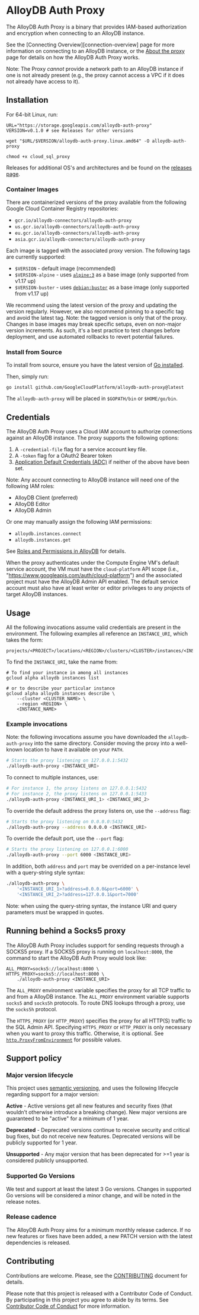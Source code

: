 # AlloyDB Auth Proxy

The AlloyDB Auth Proxy is a binary that provides IAM-based authorization and
encryption when connecting to an AlloyDB instance.

See the [Connecting Overview][connection-overview] page for more information on
connecting to an AlloyDB instance, or the [About the proxy][about-proxy] page
for details on how the AlloyDB Auth Proxy works.

Note: The Proxy *cannot* provide a network path to an AlloyDB instance if one is
not already present (e.g., the proxy cannot access a VPC if it does not already
have access to it).

## Installation

For 64-bit Linux, run:

```
URL="https://storage.googleapis.com/alloydb-auth-proxy"
VERSION=v0.1.0 # see Releases for other versions

wget "$URL/$VERSION/alloydb-auth-proxy.linux.amd64" -O alloydb-auth-proxy

chmod +x cloud_sql_proxy
```

Releases for additional OS's and architectures and be found on the [releases
page][releases].

### Container Images

There are containerized versions of the proxy available from the following
Google Cloud Container Registry repositories:

* `gcr.io/alloydb-connectors/alloydb-auth-proxy`
* `us.gcr.io/alloydb-connectors/alloydb-auth-proxy`
* `eu.gcr.io/alloydb-connectors/alloydb-auth-proxy`
* `asia.gcr.io/alloydb-connectors/alloydb-auth-proxy`

Each image is tagged with the associated proxy version. The following tags are
currently supported:

* `$VERSION` - default image (recommended)
* `$VERSION-alpine` - uses [`alpine:3`](https://hub.docker.com/_/alpine) as a
  base image (only supported from v1.17 up)
* `$VERSION-buster` - uses [`debian:buster`](https://hub.docker.com/_/debian) as
  a base image (only supported from v1.17 up)

We recommend using the latest version of the proxy and updating the version
regularly. However, we also recommend pinning to a specific tag and avoid the
latest tag. Note: the tagged version is only that of the proxy. Changes in base
images may break specific setups, even on non-major version increments. As such,
it's a best practice to test changes before deployment, and use automated
rollbacks to revert potential failures.

### Install from Source

To install from source, ensure you have the latest version of [Go
installed](https://go.dev/doc/install).

Then, simply run:

```
go install github.com/GoogleCloudPlatform/alloydb-auth-proxy@latest
```

The `alloydb-auth-proxy` will be placed in `$GOPATH/bin` or `$HOME/go/bin`.

## Credentials

The AlloyDB Auth Proxy uses a Cloud IAM account to authorize connections against
an AlloyDB instance. The proxy supports the following options:

1. A `-credential-file` flag for a service account key file.
2. A `-token` flag for a OAuth2 Bearer token
3. [Application Default Credentials (ADC)][adc] if neither of the above have
   been set.

Note: Any account connecting to AlloyDB instance will need one of the following
IAM roles:

- AlloyDB Client (preferred)
- AlloyDB Editor
- AlloyDB Admin

Or one may manually assign the following IAM permissions:

- `alloydb.instances.connect`
- `alloydb.instances.get`

See [Roles and Permissions in AlloyDB][roles-and-permissions] for details.

When the proxy authenticates under the Compute Engine VM's default service
account, the VM must have the `cloud-platform` API scope (i.e.,
"https://www.googleapis.com/auth/cloud-platform") and the associated project
must have the AlloyDB Admin API enabled. The default service account must also
have at least writer or editor privileges to any projects of target AlloyDB
instances.

## Usage

All the following invocations assume valid credentials are present in the
environment. The following examples all reference an `INSTANCE_URI`,
which takes the form:

```
projects/<PROJECT>/locations/<REGION>/clusters/<CLUSTER>/instances/<INSTANCE>
```

To find the `INSTANCE_URI`, take the name from:

```
# To find your instance in among all instances
gcloud alpha alloydb instances list

# or to describe your particular instance
gcloud alpha alloydb instances describe \
    --cluster <CLUSTER_NAME> \
    --region <REGION> \
    <INSTANCE_NAME>
```

### Example invocations

Note: the following invocations assume you have downloaded the
`alloydb-auth-proxy` into the same directory. Consider moving the proxy into a
well-known location to have it available on your `PATH`.

``` bash
# Starts the proxy listening on 127.0.0.1:5432
./alloydb-auth-proxy <INSTANCE_URI>
```

To connect to multiple instances, use:

``` bash
# For instance 1, the proxy listens on 127.0.0.1:5432
# For instance 2, the proxy listens on 127.0.0.1:5433
./alloydb-auth-proxy <INSTANCE_URI_1> <INSTANCE_URI_2>
```

To override the default address the proxy listens on, use the `--address` flag:

``` bash
# Starts the proxy listening on 0.0.0.0:5432
./alloydb-auth-proxy --address 0.0.0.0 <INSTANCE_URI>
```

To override the default port, use the `--port` flag:

``` bash
# Starts the proxy listening on 127.0.0.1:6000
./alloydb-auth-proxy --port 6000 <INSTANCE_URI>
```

In addition, both `address` and `port` may be overrided on a per-instance level
with a query-string style syntax:

``` bash
./alloydb-auth-proxy \
    '<INSTANCE_URI_1>?address=0.0.0.0&port=6000' \
    '<INSTANCE_URI_2>?address=127.0.0.1&port=7000'
```

Note: when using the query-string syntax, the instance URI and query parameters
must be wrapped in quotes.

## Running behind a Socks5 proxy

The AlloyDB Auth Proxy includes support for sending requests through a SOCKS5
proxy. If a SOCKS5 proxy is running on `localhost:8000`, the command to start
the AlloyDB Auth Proxy would look like:

```
ALL_PROXY=socks5://localhost:8000 \
HTTPS_PROXY=socks5://localhost:8000 \
    ./alloydb-auth-proxy <INSTANCE_URI>
```

The `ALL_PROXY` environment variable specifies the proxy for all TCP traffic to
and from a AlloyDB instance. The `ALL_PROXY` environment variable supports
`socks5` and `socks5h` protocols. To route DNS lookups through a proxy, use the
`socks5h` protocol.

The `HTTPS_PROXY` (or `HTTP_PROXY`) specifies the proxy for all HTTP(S) traffic
to the SQL Admin API. Specifying `HTTPS_PROXY` or `HTTP_PROXY` is only necessary
when you want to proxy this traffic. Otherwise, it is optional. See
[`http.ProxyFromEnvironment`](https://pkg.go.dev/net/http@go1.17.3#ProxyFromEnvironment)
for possible values.

## Support policy

### Major version lifecycle

This project uses [semantic versioning](https://semver.org/), and uses the
following lifecycle regarding support for a major version:

**Active** - Active versions get all new features and security fixes (that
wouldn’t otherwise introduce a breaking change). New major versions are
guaranteed to be "active" for a minimum of 1 year.

**Deprecated** - Deprecated versions continue to receive security and critical
bug fixes, but do not receive new features. Deprecated versions will be publicly
supported for 1 year.

**Unsupported** - Any major version that has been deprecated for >=1 year is
considered publicly unsupported.

### Supported Go Versions

We test and support at least the latest 3 Go versions. Changes in supported Go
versions will be considered a minor change, and will be noted in the release
notes.

### Release cadence

The AlloyDB Auth Proxy aims for a minimum monthly release cadence. If no new
features or fixes have been added, a new PATCH version with the latest
dependencies is released.

## Contributing

Contributions are welcome. Please, see the [CONTRIBUTING][contributing] document
for details.

Please note that this project is released with a Contributor Code of Conduct. By
participating in this project you agree to abide by its terms.  See [Contributor
Code of Conduct][code-of-conduct] for more information.

[adc]:                   https://cloud.google.com/docs/authentication
[about-proxy]:           TODO
[code-of-conduct]:       CONTRIBUTING.md#contributor-code-of-conduct
[contributing]:          CONTRIBUTING.md
[releases]:              https://github.com/GoogleCloudPlatform/alloydb-auth-proxy/releases
[roles-and-permissions]: https://cloud.google.com/alloydb/docs/roles-and-permissions
